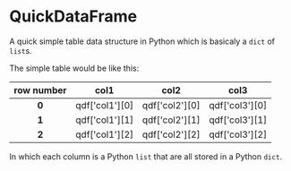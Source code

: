 # QuickDataFrame
A quick simple table data structure in Python which is basicaly a `dict` of `list`s.

The simple table would be like this:

| row number | col1           | col2           | col3           |
| :--------: | :------------: | :------------: | :------------: |
| **0**      | qdf['col1'][0] | qdf['col2'][0] | qdf['col3'][0] |
| **1**      | qdf['col1'][1] | qdf['col2'][1] | qdf['col3'][1] |
| **2**      | qdf['col1'][2] | qdf['col2'][2] | qdf['col3'][2] |

In which each column is a Python `list` that are all stored in a Python `dict`.
